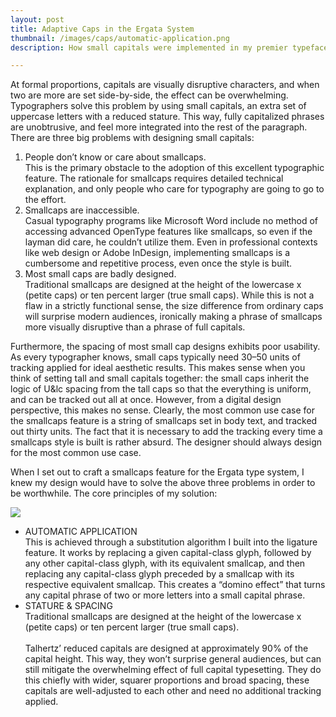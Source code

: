 ```yaml
---
layout: post
title: Adaptive Caps in the Ergata System
thumbnail: /images/caps/automatic-application.png
description: How small capitals were implemented in my premier typeface system.

---
```

<div class="container">
<p>At formal proportions, capitals are visually disruptive characters, and when two are more are set side-by-side, the effect can be overwhelming. Typographers solve this problem by using small capitals, an extra set of uppercase letters with a reduced stature. This way, fully capitalized phrases are unobtrusive, and feel more integrated into the rest of the paragraph. There are three big problems with designing small capitals:</p>
<ol>
    <li>
    People don&#x2019;t know or care about smallcaps.<br> This is the primary obstacle to the adoption of this excellent typographic feature. The rationale for smallcaps requires detailed technical explanation, and only people who care for typography are going to go to the effort.</li>
    <li>
    Smallcaps are inaccessible.<br>Casual typography programs like Microsoft Word include no method of accessing advanced OpenType features like smallcaps, so even if the layman did care, he couldn&#x2019;t utilize them. Even in professional contexts like web design or Adobe InDesign, implementing smallcaps is a cumbersome and repetitive process, even once the style is built.</li>
    <li>
    Most small caps are badly designed. <br> Traditional smallcaps are designed at the height of the lowercase x (petite caps) or ten percent larger (true small caps). While this is not a flaw in a strictly functional sense, the size difference from ordinary caps will surprise modern audiences, ironically making a phrase of smallcaps more visually disruptive than a phrase of full capitals.</li>
</ol>
<p>
Furthermore, the spacing of most small cap designs exhibits poor usability. As every typographer knows, small caps typically need 30&#x2013;50 units of tracking applied for ideal aesthetic results. This makes sense when you think of setting tall and small capitals together: the small caps inherit the logic of U&amp;lc spacing from the tall caps so that the everything is uniform, and can be tracked out all at once. However, from a digital design perspective, this makes no sense. Clearly, the most common use case for the smallcaps feature is a string of smallcaps set in body text, and tracked out thirty units. The fact that it is necessary to add the tracking every time a smallcaps style is built is rather absurd. The designer should always design for the most common use case.</p>
<p>
When I set out to craft a smallcaps feature for the Ergata type system, I knew my design would have to solve the above three problems in order to be worthwhile. The core principles of my solution:</p>
</div>
<div class="img-wrap"><img src="{{ page.thumbnail }}"></div>
<div class="container">
<ul>
    <li>
    AUTOMATIC APPLICATION <br> 
    This is achieved through a substitution algorithm I built into the ligature feature. It works by replacing a given capital-class glyph, followed by any other capital-class glyph, with its equivalent smallcap, and then replacing any capital-class glyph preceded by a smallcap with its respective equivalent smallcap. This creates a &#x201C;domino effect&#x201D; that turns any capital phrase of two or more letters into a small capital phrase.</li>
    <li>
    STATURE &amp; SPACING <br> 
    Traditional smallcaps are designed at the height of the lowercase x (petite caps) or ten percent larger (true small caps).<br><br>
    Talhertz&#x2019; reduced capitals are designed at approximately 90% of the capital height. This way, they won&#x2019;t surprise general audiences, but can still mitigate the overwhelming effect of full capital typesetting. They do this chiefly with wider, squarer proportions and broad spacing, these capitals are well-adjusted to each other and need no additional tracking applied.</li>
</ul>
</div>